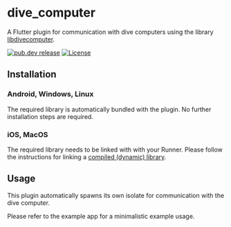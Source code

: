 # dive_computer

A Flutter plugin for communication with dive computers using the library [libdivecomputer](http://www.libdivecomputer.org/).

[![pub.dev release][release]][release]
[![License][license]](LICENSE)


## Installation

### Android, Windows, Linux

The required library is automatically bundled with the plugin.
No further installation steps are required.

### iOS, MacOS

The required library needs to be linked with with your Runner.
Please follow the instructions for linking a [compiled (dynamic) library](https://docs.flutter.dev/platform-integration/macos/c-interop#compiled-dynamic-library-macos).


## Usage

This plugin automatically spawns its own isolate for communication with the dive computer.

Please refer to the example app for a minimalistic example usage.



[license]: https://img.shields.io/github/license/DiveNote/dive_computer.svg?style=for-the-badge
[release]: https://img.shields.io/pub/v/dive_computer?style=for-the-badge


